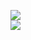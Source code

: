 [![](https://img.shields.io/badge/Made%20With-Github%20Spray-lightgrey.svg?style=for-the-badge&logo=github)](https://github.com/Annihil/github-spray#4552)  
[![](https://i.imgur.com/2DrTn0Z.gif)](https://github.com/Annihil/github-spray)